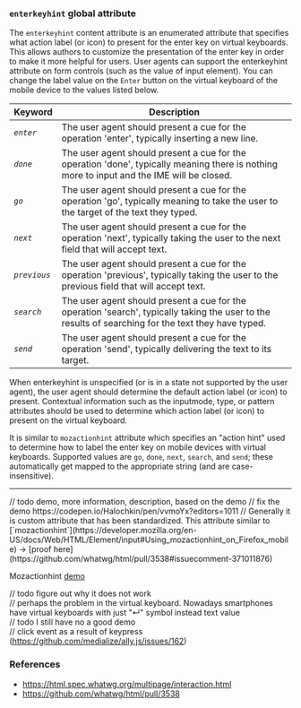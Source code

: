 ### `enterkeyhint` global attribute

The `enterkeyhint` content attribute is an enumerated attribute that specifies what action label (or icon) to present for the enter key 
on virtual keyboards.<br> 
This allows authors to customize the presentation of the enter key in order to make it more helpful for users.
User agents can support the enterkeyhint attribute on form controls (such as the value of input element).
You can change the label value on the `Enter` button on the virtual keyboard of the mobile device to the values listed below.

<table><thead><tr><th> Keyword
     </th><th> Description
   </th></tr></thead><tbody><tr><td><dfn id="attr-enterkeyhint-keyword-enter"><code>enter</code></dfn>
     </td><td>The user agent should present a cue for the operation 'enter', typically
     inserting a new line.
    </td></tr><tr><td><dfn id="attr-enterkeyhint-keyword-done"><code>done</code></dfn>
     </td><td>The user agent should present a cue for the operation 'done', typically
     meaning there is nothing more to input and the IME will be closed.
    </td></tr><tr><td><dfn id="attr-enterkeyhint-keyword-go"><code>go</code></dfn>
     </td><td> The user agent should present a cue for the operation 'go', typically
     meaning to take the user to the target of the text they typed.
    </td></tr><tr><td><dfn id="attr-enterkeyhint-keyword-next"><code>next</code></dfn>
     </td><td>The user agent should present a cue for the operation 'next', typically
     taking the user to the next field that will accept text.
    </td></tr><tr><td><dfn id="attr-enterkeyhint-keyword-previous"><code>previous</code></dfn>
     </td><td>The user agent should present a cue for the operation 'previous', typically
     taking the user to the previous field that will accept text.
    </td></tr><tr><td><dfn id="attr-enterkeyhint-keyword-search"><code>search</code></dfn>
     </td><td>The user agent should present a cue for the operation 'search', typically
     taking the user to the results of searching for the text they have typed.
    </td></tr><tr><td><dfn id="attr-enterkeyhint-keyword-send"><code>send</code></dfn>
     </td><td> The user agent should present a cue for the operation 'send', typically
     delivering the text to its target.
  </td></tr></tbody></table>

When enterkeyhint is unspecified (or is in a state not supported by the user agent), the user agent should determine the
default action label (or icon) to present. Contextual information such as the inputmode, type, or pattern attributes should be
used to determine which action label (or icon) to present on the virtual keyboard.

It is similar to `mozactionhint` attribute which specifies an "action hint" used to determine how to label the enter key on mobile devices with virtual keyboards. Supported values are `go`, `done`, `next`, `search`, and `send`; these automatically get mapped to the appropriate string (and are case-insensitive).
<hr>
// todo demo, more information, description, based on the demo
// fix the demo https://codepen.io/Halochkin/pen/vvmoYx?editors=1011
// Generally it is custom attribute that has been standardized. This attribute similar to  [`mozactionhint`](https://developer.mozilla.org/en-US/docs/Web/HTML/Element/input#Using_mozactionhint_on_Firefox_mobile) -> [proof here](https://github.com/whatwg/html/pull/3538#issuecomment-371011876) <br>

Mozactionhint [demo](https://robertnyman.com/html5/forms/styling.html) 

// todo figure out why it does not work <br>
// perhaps the problem in the virtual keyboard. Nowadays smartphones have virtual keyboards with just "↵" symbol instead text value
<br>
// todo I still have no a good demo
<br>
// click event as a result of keypress (https://github.com/medialize/ally.js/issues/162)



### References
* https://html.spec.whatwg.org/multipage/interaction.html
* https://github.com/whatwg/html/pull/3538
